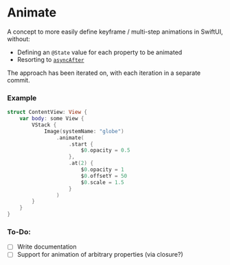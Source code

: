 # Animate

A concept to more easily define keyframe / multi-step animations in SwiftUI, without:
* Defining an `@State` value for each property to be animated
* Resorting to [`asyncAfter`](https://developer.apple.com/documentation/dispatch/dispatchqueue/2300020-asyncafter)

The approach has been iterated on, with each iteration in a separate commit.

### Example

```swift
struct ContentView: View {
    var body: some View {
        VStack {
            Image(systemName: "globe")
                .animate(
                    .start {
                        $0.opacity = 0.5
                    },
                    .at(2) {
                        $0.opacity = 1
                        $0.offsetY = 50
                        $0.scale = 1.5
                    }
                )
        }
    }
}
```

### To-Do:
- [ ] Write documentation
- [ ] Support for animation of arbitrary properties (via closure?)